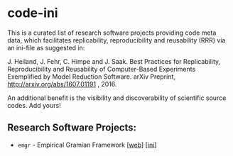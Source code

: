 # code-ini

This is a curated list of research software projects providing code meta data, which facilitates replicability, reproducibility and reusability (RRR) via an ini-file as suggested in:

J. Heiland, J. Fehr, C. Himpe and J. Saak. Best Practices for Replicability, Reproducibility and Reusability of Computer-Based Experiments Exemplified by Model Reduction Software. arXiv Preprint, http://arxiv.org/abs/1607.01191 , 2016.

An additional benefit is the visibility and discoverability of scientific source codes.
Add yours!


## Research Software Projects:

* `emgr` - Empirical Gramian Framework  [[web](http://gramian.de)] [[ini](http://github.com/gramian/emgr/blob/master/CODE)]
